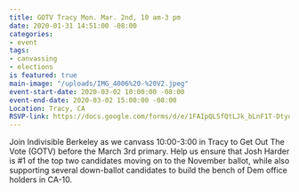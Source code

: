 ```yaml
---
title: GOTV Tracy Mon. Mar. 2nd, 10 am-3 pm
date: 2020-01-31 14:51:00 -08:00
categories:
- event
tags:
- canvassing
- elections
is featured: true
main-image: "/uploads/IMG_4006%20-%20V2.jpeg"
event-start-date: 2020-03-02 10:00:00 -08:00
event-end-date: 2020-03-02 15:00:00 -08:00
Location: Tracy, CA
RSVP-link: https://docs.google.com/forms/d/e/1FAIpQLSfQtLJk_bLnF1T-Dtyo2wt3nhzMN6CLf7WA2HTgckLIU5X4YA/viewform
---
```


Join Indivisible Berkeley as we canvass 10:00-3:00 in Tracy to Get Out The Vote (GOTV) before the March 3rd primary.  Help us ensure that Josh Harder is #1 of the top two candidates moving on to the November ballot, while also supporting several down-ballot candidates to build the bench of Dem office holders in CA-10.

